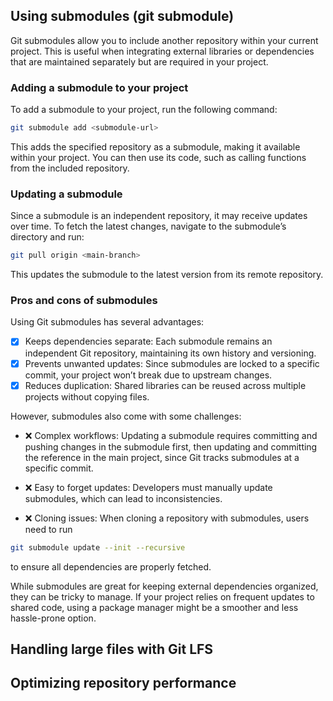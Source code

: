 ## Using submodules (git submodule)

Git submodules allow you to include another repository within your current project. This is useful when integrating external libraries or dependencies that are maintained separately but are required in your project.

### Adding a submodule to your project

To add a submodule to your project, run the following command:

```sh
git submodule add <submodule-url>
```

This adds the specified repository as a submodule, making it available within your project. You can then use its code, such as calling functions from the included repository.

### Updating a submodule

Since a submodule is an independent repository, it may receive updates over time. To fetch the latest changes, navigate to the submodule’s directory and run:

```sh
git pull origin <main-branch>
```

This updates the submodule to the latest version from its remote repository.

### Pros and cons of submodules

Using Git submodules has several advantages:

- [x] Keeps dependencies separate: Each submodule remains an independent Git repository, maintaining its own history and versioning.
- [x] Prevents unwanted updates: Since submodules are locked to a specific commit, your project won’t break due to upstream changes.
- [x] Reduces duplication: Shared libraries can be reused across multiple projects without copying files.

However, submodules also come with some challenges:

- ❌ Complex workflows: Updating a submodule requires committing and pushing changes in the submodule first, then updating and committing the reference in the main project, since Git tracks submodules at a specific commit.

- ❌ Easy to forget updates: Developers must manually update submodules, which can lead to inconsistencies.
- ❌ Cloning issues: When cloning a repository with submodules, users need to run

```sh
git submodule update --init --recursive
```

to ensure all dependencies are properly fetched.

While submodules are great for keeping external dependencies organized, they can be tricky to manage. If your project relies on frequent updates to shared code, using a package manager might be a smoother and less hassle-prone option.

## Handling large files with Git LFS

## Optimizing repository performance
